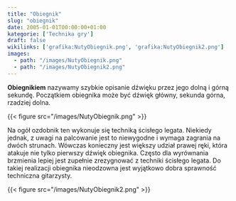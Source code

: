 ```yaml
---
title: "Obiegnik"
slug: "obiegnik"
date: 2005-01-01T00:00:00+01:00
kategorie: ['Technika gry']
draft: false
wikilinks: ['grafika:NutyObiegnik.png', 'grafika:NutyObiegnik2.png']
images:
  - path: "/images/NutyObiegnik.png"
  - path: "/images/NutyObiegnik2.png"
---
```

**Obiegnikiem** nazywamy szybkie opisanie dźwięku przez jego dolną i
górną sekundę. Początkiem obiegnika może być dźwięk główny, sekunda
górna, rzadziej dolna.

{{< figure src="/images/NutyObiegnik.png" >}}

Na ogół ozdobnik ten wykonuje się techniką ścisłego legata. Niekiedy
jednak, z uwagi na palcowanie jest to niewygodne i wymaga zagrania na
dwóch strunach. Wówczas konieczny jest większy udział prawej ręki,
która atakuje nie tylko pierwszy dźwięk obiegnika. Często dla
wyrównania brzmienia lepiej jest zupełnie zrezygnować z techniki
ścisłego legata. Do takiej realizacji obiegnika nieodzowna jest
wyjątkowo dobra sprawność techniczna gitarzysty.

{{< figure src="/images/NutyObiegnik2.png" >}}

